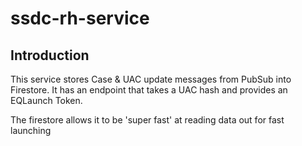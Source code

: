 # ssdc-rh-service

## Introduction 
  This service stores Case & UAC update messages from PubSub into Firestore.  It has an endpoint that 
  takes a UAC hash and provides an EQLaunch Token.

  The firestore allows it to be 'super fast' at reading data out for fast launching
